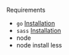 Requirements
- `go` [Installation](https://golang.org/doc/install)
- `sass` [Installation](https://sass-lang.com/install)
- node
- node install less
